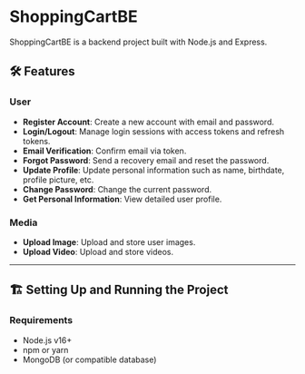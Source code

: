 # ShoppingCartBE

ShoppingCartBE is a backend project built with Node.js and Express.

## 🛠️ Features

### User
- **Register Account**: Create a new account with email and password.
- **Login/Logout**: Manage login sessions with access tokens and refresh tokens.
- **Email Verification**: Confirm email via token.
- **Forgot Password**: Send a recovery email and reset the password.
- **Update Profile**: Update personal information such as name, birthdate, profile picture, etc.
- **Change Password**: Change the current password.
- **Get Personal Information**: View detailed user profile.

### Media
- **Upload Image**: Upload and store user images.
- **Upload Video**: Upload and store videos.

---

## 🏗️ Setting Up and Running the Project

### Requirements
- Node.js v16+  
- npm or yarn  
- MongoDB (or compatible database)
